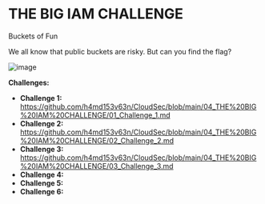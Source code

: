 # THE BIG IAM CHALLENGE
Buckets of Fun

We all know that public buckets are risky. But can you find the flag?

![image](https://github.com/h4md153v63n/CloudSec/assets/5091265/fa127f3b-065b-41f4-8703-b83a581186f4)

**Challenges:**
+ **Challenge 1:** https://github.com/h4md153v63n/CloudSec/blob/main/04_THE%20BIG%20IAM%20CHALLENGE/01_Challenge_1.md
+ **Challenge 2:** https://github.com/h4md153v63n/CloudSec/blob/main/04_THE%20BIG%20IAM%20CHALLENGE/02_Challenge_2.md
+ **Challenge 3:** https://github.com/h4md153v63n/CloudSec/blob/main/04_THE%20BIG%20IAM%20CHALLENGE/03_Challenge_3.md
+ **Challenge 4:**
+ **Challenge 5:**
+ **Challenge 6:**


